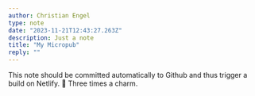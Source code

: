 ```yaml
---
author: Christian Engel
type: note
date: "2023-11-21T12:43:27.263Z"
description: Just a note
title: "My Micropub"
reply: ""
---
```


This note should be committed automatically to Github and thus trigger a build on Netlify. 🤞
Three times a charm.